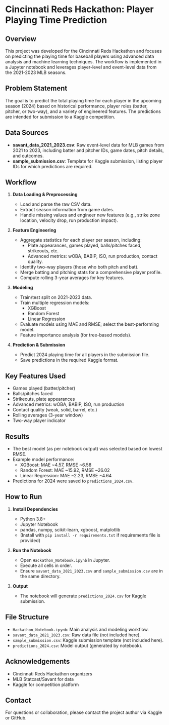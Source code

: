 # Cincinnati Reds Hackathon: Player Playing Time Prediction

## Overview
This project was developed for the Cincinnati Reds Hackathon and focuses on predicting the playing time for baseball players using advanced data analysis and machine learning techniques. The workflow is implemented in a Jupyter notebook and leverages player-level and event-level data from the 2021-2023 MLB seasons.

## Problem Statement
The goal is to predict the total playing time for each player in the upcoming season (2024) based on historical performance, player roles (batter, pitcher, or two-way), and a variety of engineered features. The predictions are intended for submission to a Kaggle competition.

## Data Sources
- **savant_data_2021_2023.csv**: Raw event-level data for MLB games from 2021 to 2023, including batter and pitcher IDs, game dates, pitch details, and outcomes.
- **sample_submission.csv**: Template for Kaggle submission, listing player IDs for which predictions are required.

## Workflow
1. **Data Loading & Preprocessing**
   - Load and parse the raw CSV data.
   - Extract season information from game dates.
   - Handle missing values and engineer new features (e.g., strike zone location, velocity drop, run production impact).

2. **Feature Engineering**
   - Aggregate statistics for each player per season, including:
     - Plate appearances, games played, balls/pitches faced, strikeouts, etc.
     - Advanced metrics: wOBA, BABIP, ISO, run production, contact quality.
   - Identify two-way players (those who both pitch and bat).
   - Merge batting and pitching stats for a comprehensive player profile.
   - Compute rolling 3-year averages for key features.

3. **Modeling**
   - Train/test split on 2021-2023 data.
   - Train multiple regression models:
     - XGBoost
     - Random Forest
     - Linear Regression
   - Evaluate models using MAE and RMSE; select the best-performing model.
   - Feature importance analysis (for tree-based models).

4. **Prediction & Submission**
   - Predict 2024 playing time for all players in the submission file.
   - Save predictions in the required Kaggle format.

## Key Features Used
- Games played (batter/pitcher)
- Balls/pitches faced
- Strikeouts, plate appearances
- Advanced metrics: wOBA, BABIP, ISO, run production
- Contact quality (weak, solid, barrel, etc.)
- Rolling averages (3-year window)
- Two-way player indicator

## Results
- The best model (as per notebook output) was selected based on lowest RMSE.
- Example model performance:
  - XGBoost: MAE ~4.57, RMSE ~6.58
  - Random Forest: MAE ~15.92, RMSE ~26.02
  - Linear Regression: MAE ~2.23, RMSE ~4.64
- Predictions for 2024 were saved to `predictions_2024.csv`.

## How to Run
1. **Install Dependencies**
   - Python 3.8+
   - Jupyter Notebook
   - pandas, numpy, scikit-learn, xgboost, matplotlib
   - (Install with `pip install -r requirements.txt` if requirements file is provided)

2. **Run the Notebook**
   - Open `Hackathon_Notebook.ipynb` in Jupyter.
   - Execute all cells in order.
   - Ensure `savant_data_2021_2023.csv` and `sample_submission.csv` are in the same directory.

3. **Output**
   - The notebook will generate `predictions_2024.csv` for Kaggle submission.

## File Structure
- `Hackathon_Notebook.ipynb`: Main analysis and modeling workflow.
- `savant_data_2021_2023.csv`: Raw data file (not included here).
- `sample_submission.csv`: Kaggle submission template (not included here).
- `predictions_2024.csv`: Model output (generated by notebook).

## Acknowledgements
- Cincinnati Reds Hackathon organizers
- MLB Statcast/Savant for data
- Kaggle for competition platform

## Contact
For questions or collaboration, please contact the project author via Kaggle or GitHub. 